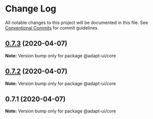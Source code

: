 # Change Log

All notable changes to this project will be documented in this file.
See [Conventional Commits](https://conventionalcommits.org) for commit guidelines.

## [0.7.3](https://github.com/PavelNen/adapt-ui/compare/@adapt-ui/core@0.7.2...@adapt-ui/core@0.7.3) (2020-04-07)

**Note:** Version bump only for package @adapt-ui/core





## [0.7.2](https://github.com/PavelNen/adapt-ui/compare/@adapt-ui/core@0.7.1...@adapt-ui/core@0.7.2) (2020-04-07)

**Note:** Version bump only for package @adapt-ui/core





## 0.7.1 (2020-04-07)

**Note:** Version bump only for package @adapt-ui/core
